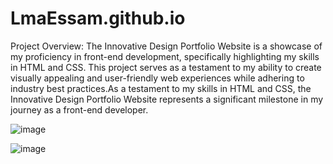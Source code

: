 # LmaEssam.github.io
Project Overview:
The Innovative Design Portfolio Website is a showcase of my proficiency in front-end development, specifically highlighting my skills in HTML and CSS. This project serves as a testament to my ability to create visually appealing and user-friendly web experiences while adhering to industry best practices.As a testament to my skills in HTML and CSS, the Innovative Design Portfolio Website represents a significant milestone in my journey as a front-end developer.

![image](https://github.com/LmaEssam/LmaEssam.github.io/assets/165649600/8d056e54-1ecf-415b-bcee-cac08dd766e1) 

![image](https://github.com/LmaEssam/LmaEssam.github.io/assets/165649600/165dc433-bdd0-410d-9ee2-be24456cd776)


